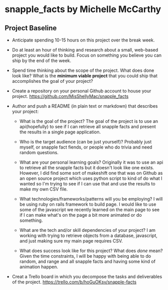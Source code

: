 # snapple_facts by Michelle McCarthy

## Project Baseline

- Anticipate spending 10-15 hours on this project over the break week.
- Do at least an hour of thinking and research about a small, web-based project you would like to build. Focus on something you believe you can ship by the end of the week.
- Spend time thinking about the scope of the project. What does done look like? What is the __minimum viable project__ that you could ship that accomplishes the goal of your project?
- Create a repository on your personal Github account to house your project.
https://github.com/MisShellyMac/snapple_facts

- Author and push a README (in plain text or markdown) that describes your project:
  - What is the goal of the project?
  The goal of the project is to use an api(hopefully) to see if I can retrieve all snapple facts and present the results in a single page application.

  - Who is the target audience (can be just yourself)? Probably just myself, or snapple fact fiends, or people who do trivia and need random questions.

  - What are your personal learning goals?
  Originally it was to use an api to retrieve all the snapple facts but it doesn't look like one exists. However, I did find some sort of makeshift one that was on Github as an open source project which uses python script to kind of do what I wanted so I'm trying to see if I can use that and use the results to make my own CSV file.

  - What technologies/frameworks/patterns will you be employing?
  I will be using ruby on rails framework to build page. I would like to use some of the javascript we recently learned on the main page to see if I can make what's on the page a bit more animated or do something.

  - What are the tech and/or skill dependencies of your project?
  I am working with trying to retrieve objects from a database, javascript, and just making sure my main page requires CSV.

  - What does success look like for this project? What does _done_ mean?
  Given the time constraints, I will be happy with being able to do random, and range and all snapple facts and having some kind of animation happen.

- Creat a Trello board in which you decompose the tasks and deliverables of the project.
https://trello.com/b/hoGuOKsv/snapple-facts
